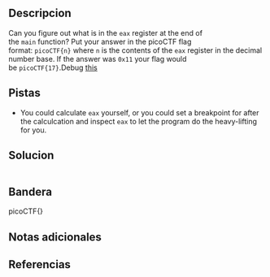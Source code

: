 
## Descripcion

Can you figure out what is in the `eax` register at the end of the `main` function? Put your answer in the picoCTF flag format: `picoCTF{n}` where `n` is the contents of the `eax` register in the decimal number base. If the answer was `0x11` your flag would be `picoCTF{17}`.Debug [this](https://artifacts.picoctf.net/c/520/debugger0_b)

## Pistas

- You could calculate `eax` yourself, or you could set a breakpoint for after the calculcation and inspect `eax` to let the program do the heavy-lifting for you.

## Solucion
``` 
```

## Bandera
picoCTF{}

## Notas adicionales


## Referencias
